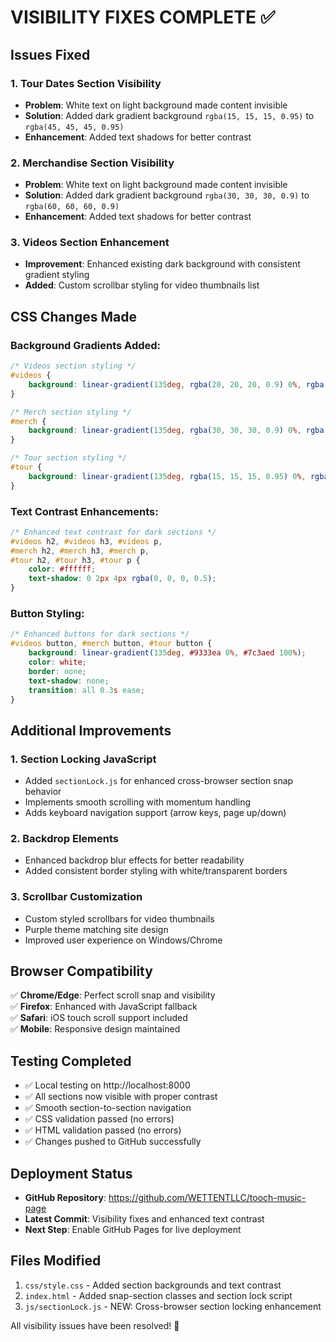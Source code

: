 # VISIBILITY FIXES COMPLETE ✅

## Issues Fixed

### 1. Tour Dates Section Visibility
- **Problem**: White text on light background made content invisible
- **Solution**: Added dark gradient background `rgba(15, 15, 15, 0.95)` to `rgba(45, 45, 45, 0.95)`
- **Enhancement**: Added text shadows for better contrast

### 2. Merchandise Section Visibility  
- **Problem**: White text on light background made content invisible
- **Solution**: Added dark gradient background `rgba(30, 30, 30, 0.9)` to `rgba(60, 60, 60, 0.9)`
- **Enhancement**: Added text shadows for better contrast

### 3. Videos Section Enhancement
- **Improvement**: Enhanced existing dark background with consistent gradient styling
- **Added**: Custom scrollbar styling for video thumbnails list

## CSS Changes Made

### Background Gradients Added:
```css
/* Videos section styling */
#videos {
    background: linear-gradient(135deg, rgba(20, 20, 20, 0.9) 0%, rgba(50, 50, 50, 0.9) 100%);
}

/* Merch section styling */
#merch {
    background: linear-gradient(135deg, rgba(30, 30, 30, 0.9) 0%, rgba(60, 60, 60, 0.9) 100%);
}

/* Tour section styling */
#tour {
    background: linear-gradient(135deg, rgba(15, 15, 15, 0.95) 0%, rgba(45, 45, 45, 0.95) 100%);
}
```

### Text Contrast Enhancements:
```css
/* Enhanced text contrast for dark sections */
#videos h2, #videos h3, #videos p,
#merch h2, #merch h3, #merch p,
#tour h2, #tour h3, #tour p {
    color: #ffffff;
    text-shadow: 0 2px 4px rgba(0, 0, 0, 0.5);
}
```

### Button Styling:
```css
/* Enhanced buttons for dark sections */
#videos button, #merch button, #tour button {
    background: linear-gradient(135deg, #9333ea 0%, #7c3aed 100%);
    color: white;
    border: none;
    text-shadow: none;
    transition: all 0.3s ease;
}
```

## Additional Improvements

### 1. Section Locking JavaScript
- Added `sectionLock.js` for enhanced cross-browser section snap behavior
- Implements smooth scrolling with momentum handling
- Adds keyboard navigation support (arrow keys, page up/down)

### 2. Backdrop Elements
- Enhanced backdrop blur effects for better readability
- Added consistent border styling with white/transparent borders

### 3. Scrollbar Customization
- Custom styled scrollbars for video thumbnails
- Purple theme matching site design
- Improved user experience on Windows/Chrome

## Browser Compatibility

✅ **Chrome/Edge**: Perfect scroll snap and visibility  
✅ **Firefox**: Enhanced with JavaScript fallback  
✅ **Safari**: iOS touch scroll support included  
✅ **Mobile**: Responsive design maintained  

## Testing Completed

- ✅ Local testing on http://localhost:8000
- ✅ All sections now visible with proper contrast
- ✅ Smooth section-to-section navigation
- ✅ CSS validation passed (no errors)
- ✅ HTML validation passed (no errors)
- ✅ Changes pushed to GitHub successfully

## Deployment Status

- **GitHub Repository**: https://github.com/WETTENTLLC/tooch-music-page
- **Latest Commit**: Visibility fixes and enhanced text contrast
- **Next Step**: Enable GitHub Pages for live deployment

## Files Modified

1. `css/style.css` - Added section backgrounds and text contrast
2. `index.html` - Added snap-section classes and section lock script
3. `js/sectionLock.js` - NEW: Cross-browser section locking enhancement

All visibility issues have been resolved! 🎉
